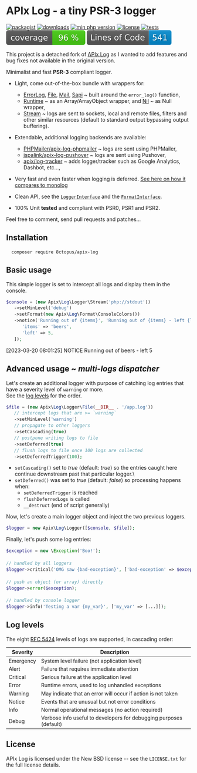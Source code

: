 # APIx Log - a tiny PSR-3 logger

[![packagist](https://poser.pugx.org/8ctopus/apix-log/v)](https://packagist.org/packages/8ctopus/apix-log)
[![downloads](https://poser.pugx.org/8ctopus/apix-log/downloads)](https://packagist.org/packages/8ctopus/apix-log)
[![min php version](https://poser.pugx.org/8ctopus/apix-log/require/php)](https://packagist.org/packages/8ctopus/apix-log)
[![license](https://poser.pugx.org/8ctopus/apix-log/license)](https://packagist.org/packages/8ctopus/apix-log)
[![tests](https://github.com/8ctopus/apix-log/actions/workflows/tests.yml/badge.svg)](https://github.com/8ctopus/apix-log/actions/workflows/tests.yml)
![code coverage badge](https://raw.githubusercontent.com/8ctopus/apix-log/image-data/coverage.svg)
![lines of code](https://raw.githubusercontent.com/8ctopus/apix-log/image-data/lines.svg)

This project is a detached fork of [APIx Log](https://github.com/apix/log) as I wanted to add features and bug fixes not available in the original version.

Minimalist and fast **PSR-3** compliant logger.

* Light, come out-of-the-box bundle with wrappers for:
   * [ErrorLog](src/Logger/ErrorLog.php), [File](src/Logger/File.php), [Mail](src/Logger/Mail.php), [Sapi](src/Logger/Sapi.php) ~ built around the `error_log()` function,
   * [Runtime](src/Logger/Runtime.php) ~ as an Array/ArrayObject wrapper, and [Nil](src/Logger/Nil.php) ~ as Null wrapper,
   * [Stream](src/Logger/Stream.php) ~ logs are sent to sockets, local and remote files, filters and other similar resources (default to standard output bypassing output buffering).

* Extendable, additional logging backends are available:
   * [PHPMailer/apix-log-phpmailer](https://github.com/PHPMailer/apix-log-phpmailer) ~ logs are sent using PHPMailer,
   * [jspalink/apix-log-pushover](https://github.com/jspalink/apix-log-pushover) ~ logs are sent using Pushover,
   * [apix/log-tracker](https://github.com/apix/log-tracker) ~ adds logger/tracker such as Google Analytics, Dashbot, etc...,

* Very fast and even faster when logging is deferred. [See here on how it compares to monolog](https://github.com/apix/log/issues/9)
* Clean API, see the [`LoggerInterface`](src/Logger/LoggerInterface.php) and the [`FormatInterface`](src/FormatInterface.php).
* 100% Unit **tested** and compliant with PSR0, PSR1 and PSR2.

Feel free to comment, send pull requests and patches...

## Installation

      composer require 8ctopus/apix-log

## Basic usage

This simple logger is set to intercept all logs and display them in the console.

```php
$console = (new Apix\Log\Logger\Stream('php://stdout'))
   ->setMinLevel('debug')
   ->setFormat(new Apix\Log\Format\ConsoleColors())
   ->notice('Running out of {items}', 'Running out of {items} - left {left}', [
      'items' => 'beers',
      'left' => 5,
   ]);
```

   [2023-03-20 08:01:25] NOTICE Running out of beers - left 5

## Advanced usage ~ *multi-logs dispatcher*

Let's create an additional logger with purpose of catching log entries that have a severity level of `warning` or more.\
See the [log levels](#log-levels) for the order.

```php
$file = (new Apix\Log\Logger\File(__DIR__ . '/app.log'))
   // intercept logs that are >= `warning`
   ->setMinLevel('warning')
   // propagate to other loggers
   ->setCascading(true)
   // postpone writing logs to file
   ->setDeferred(true)
   // flush logs to file once 100 logs are collected
   ->setDeferredTrigger(100);
```

- `setCascading()` set to *true* (default: *true*) so the entries caught here continue downstream past that particular logger.\
- `setDeferred()` was set to *true* (default: *false*) so processing happens when:
   - `setDeferredTrigger` is reached
   - `flushDeferredLogs` is called
   - `__destruct` (end of script generally)

Now, let's create a main logger object and inject the two previous loggers.

```php
$logger = new Apix\Log\Logger([$console, $file]);
```

Finally, let's push some log entries:

```php
$exception = new \Exception('Boo!');

// handled by all loggers
$logger->critical('OMG saw {bad-exception}', ['bad-exception' => $exception]);

// push an object (or array) directly
$logger->error($exception);

// handled by console logger
$logger->info('Testing a var {my_var}', ['my_var' => [...]]);
```

## Log levels

The eight [RFC 5424][] levels of logs are supported, in cascading order:

 Severity  | Description
-----------|-----------------------------------------------------------------
 Emergency | System level failure (not application level)
 Alert     | Failure that requires immediate attention
 Critical  | Serious failure at the application level 
 Error     | Runtime errors, used to log unhandled exceptions
 Warning   | May indicate that an error will occur if action is not taken
 Notice    | Events that are unusual but not error conditions
 Info      | Normal operational messages (no action required)
 Debug     | Verbose info useful to developers for debugging purposes (default)

[PSR-3]: https://tools.ietf.org/html/rfc5424
[RFC 5424]: https://tools.ietf.org/html/rfc5424#section-6.2.1

## License

   APIx Log is licensed under the New BSD license -- see the `LICENSE.txt` for the full license details.
